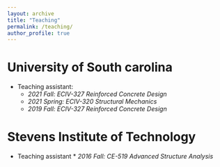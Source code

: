 ```yaml
---
layout: archive
title: "Teaching"
permalink: /teaching/
author_profile: true
---
```


University of South carolina
======
* Teaching assistant: 
   * *2021 Fall: ECIV-327 Reinforced Concrete Design*
   * *2021 Spring: ECIV-320 Structural Mechanics*
   * *2019 Fall: ECIV-327 Reinforced Concrete Design*

Stevens Institute of Technology
======
   * Teaching assistant
    * *2016 Fall: CE-519 Advanced Structure Analysis*
